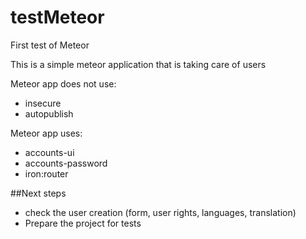 # testMeteor

First test of Meteor

This is a simple meteor application that is taking care of users

Meteor app does not use:
- insecure
- autopublish
    
Meteor app uses:
- accounts-ui
- accounts-password
- iron:router


##Next steps
- check the user creation (form, user rights, languages, translation)
- Prepare the project for tests
